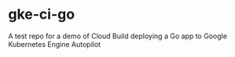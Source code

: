 # gke-ci-go
A test repo for a demo of Cloud Build deploying a Go app to Google Kubernetes Engine Autopilot
